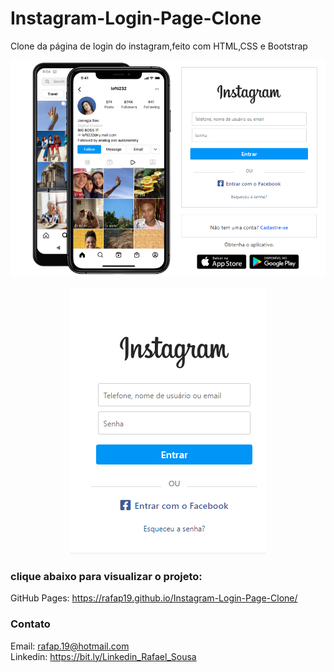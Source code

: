 # Instagram-Login-Page-Clone
Clone da página de login do instagram,feito com HTML,CSS  e Bootstrap


<p align="center">
  <img src="https://github.com/rafap19/Instagram-Login-Page-Clone/blob/main/assets/img/instagram_clone.PNG"/>
</p>


<p align="center">
  <img src="https://github.com/rafap19/Instagram-Login-Page-Clone/blob/main/assets/img/instagram_clone_mobile.PNG"/>
</p>


### clique abaixo para visualizar o projeto:

 GitHub Pages: https://rafap19.github.io/Instagram-Login-Page-Clone/


### Contato
Email: rafap.19@hotmail.com <br>
Linkedin: https://bit.ly/Linkedin_Rafael_Sousa <br>
